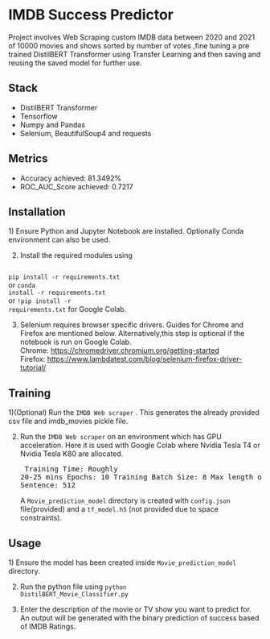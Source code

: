 # IMDB Success Predictor
Project involves Web Scraping custom IMDB data between 2020 and 2021 of 10000 movies and shows sorted by number of votes ,fine tuning a pre trained DistilBERT Transformer using Transfer Learning and then saving and reusing the saved model for further use.

## Stack
* DistilBERT Transformer
* Tensorflow
* Numpy and Pandas
* Selenium, BeautifulSoup4 and requests

## Metrics
- Accuracy achieved: 81.3492%
- ROC_AUC_Score achieved: 0.7217

## Installation
<p>
 1) Ensure Python and Jupyter Notebook are installed. Optionally Conda environment can also be used.
 
 2) Install the required modules using 
    <pre>
 <code>pip install -r requirements.txt</code> <br>
or <code>conda install -r requirements.txt</code><br>
or <code>!pip install -r requirements.txt</code> for Google Colab.
     </pre>
 
 3) Selenium requires browser specific drivers. Guides for Chrome and Firefox are mentioned below. Alternatively,this step is optional if the notebook is run on Google Colab.<br>
   Chrome: https://chromedriver.chromium.org/getting-started <br>
   Firefox: https://www.lambdatest.com/blog/selenium-firefox-driver-tutorial/
</p>

## Training
<p>
 1)(Optional) Run the <code>IMDB Web scraper</code> . This generates the already provided csv file and imdb_movies pickle file.
 
 2) Run the <code>IMDB Web scraper</code> on an environment which has GPU acceleration. Here it is used with Google Colab where Nvidia Tesla T4 or Nvidia Tesla K80 are allocated.<br><pre>
  Training Time: Roughly 20-25 mins
  Epochs: 10 
  Training Batch Size: 8
  Max length of each Sentence: 512 <br></pre>
  A <code>Movie_prediction_model</code> directory is created with <code>config.json</code> file(provided) and a <code>tf_model.h5</code> (not provided due to space constraints).
 </p>
 
 ## Usage
 <p>
 1) Ensure the model has been created inside <code>Movie_prediction_model</code> directory.
 
 2) Run the python file using <code>python DistilBERT_Movie_Classifier.py</code>
 
 3) Enter the description of the movie or TV show you want to predict for. An output will be generated with the binary prediction of success based of IMDB Ratings.
 </p>
 
